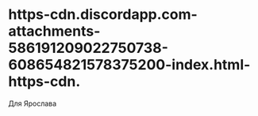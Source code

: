 # https-cdn.discordapp.com-attachments-586191209022750738-608654821578375200-index.html-https-cdn.
Для Ярослава
